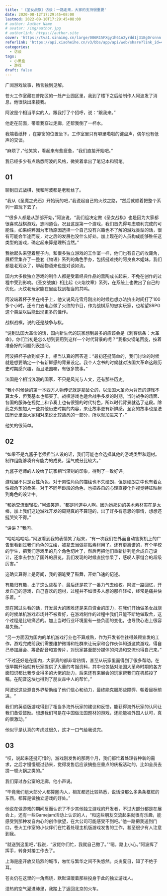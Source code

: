 ```yaml
---
title: '《圣女战旗》访谈：一路走来，大家的支持很重要'
date: 2020-08-12T17:29:45+08:00
lastmod: 2022-09-10T17:29:45+08:00
# author: Author Name
# avatar: /img/author.jpg
# authorlink: https://author.site
cover: 'https://tva1.sinaimg.cn/large/006R15FXgy1h61n2yrdd1j318g0rsnnn.jpg'
referlink: 'https://api.xiaoheihe.cn/v3/bbs/app/api/web/share?link_id=44188258'
categories:
  - 访谈
tags:
  - 小黑盒
  - 游戏
draft: false
---
```


广闻游戏故事，畅言独到见解。

<!--more-->

苍火工作室藏在普陀区的一处产业园区里，我到了楼下之后给制作人阿波发了消息，他很快出来接我。

阿波是个相当平实的人，跟我打了个招呼，说：“跟我来。”

他走在前面，带着我穿过走廊，还帮我倒了一杯水。

我端着纸杯 ，在靠窗的位置坐下。工作室里只有噼里啪啦的键盘声，偶尔也有低声的交谈。

“麻烦了，”他笑笑，看起来有些疲惫，“我们直接开始吧。”

我已经多少有点熟悉阿波的风格，微笑着拿出了笔记本和钢笔。

## 01

聊到日式战棋，我和阿波都是老粉丝了。

“我从《圣魔之光石》开始玩的吧，”我说起自己的火纹之路，“然后就顺着把整个系列一直玩下去了。

”“很多人都是从那部开始，”阿波说，“我们组决定做《圣女战棋》也是因为大家都很喜欢战棋游戏，志同道合。况且这是第一个游戏，我们首先得考虑顺利完成的可能性，如果纯粹因为市场原因选择一个自己没有兴趣也不了解的游戏类型的话，很有可能会半途而废，对之后的发展也没什么好处。加上现在的人员构成能够胜任这类型的游戏，确定起来算是理所当然。”

我抬起头来望着屋子内，和很多独立游戏的工作室一样，他们也有自己的收藏角，展柜里集齐了一整套《物语》系列的角色手办，包括挺难找的阿良良木姐妹。我们都是老观众了，聊起物语来也是对谈如流。

国内大多数独立游戏的制作人都是受着经典作品的熏陶成长起来，不免在创作的过程中受到影响。《圣女战旗》相比起《火焰纹章》系列，在系统上也做出了自己的优化，火纹老玩家能在里面找到相当的共鸣。

阿波端着杯子坐在椅子上，他又说风花雪月刚出的时候也想办法挤出时间打了100多个小时，还专门去电台做了火纹的节目，作为战棋系的忠实玩家，也希望SRPG这个类型以后能出现更多的佳作。

战棋战棋，说的还是战争与棋。

“说到法国大革命的话，国内新生代的玩家想到最多的应该会是《刺客信条：大革命》，你们当初是怎么想到要用到这样一个时代背景的呢？”我指尖钢笔回旋，按着准备好的问题列表提问。

阿波把杯子放到桌子上，相当认真的回答道：“最初还挺简单的，我们讨论的时候就是想要确定一个有新鲜感的背景设定。我个人念书的时候就对法国大革命这段历史时期感兴趣，而且法国嘛，有很多故事。”

法国是个相当浪漫的国家，不只是风光与人文，还有那些历史。

“我小时候读的第一本西方人物传记就是拿破仑的，以法国大革命为背景的游戏不算太多，但我基本也都买了。战棋游戏也适合战争多发的时期，当时战争的场面、各国的服饰在视觉上和节奏上也有很强的时代特色，所以时代背景就选了这段。除此之外想加入一些其他历史时期的内容，来让故事更有新鲜感，圣女的故事也是法国历史里面大家相对来说比较熟悉的一部分，所以就加进来了。”

他笑的很简单。

## 02

“如果不是九酱子老师担当人设的话，我们可能也会选择其他的游戏类型和题材。制作组能够凑齐有能力的成员，运气成分比较大。”

九酱子老师的人设给了玩家相当深刻的印象，得到了一致好评。

游戏里不只是女性角色，对于男性角色的描绘也不失硬朗，但是硬朗之中也有着女性视角下的柔美。对于不同年龄段的角色，也把各自的心理直接化作视觉特征映射到角色的设计中。

“和她交流很轻松，”阿波笑道，“都是同道中人啊。因为她那边的美术素材实在是太棒，加上我们这边游戏开发的周期真的不算短的，出了好多有意思的事情，想想还挺哭笑不得。”

“讲讲？”我问。

“哈哈哈哈哈，”阿波看到我的表情笑了起来，“有一次我们在外面自动售货机上的广告里看到过我们角色的立绘，被拿去当做拼贴素材用了。还有更离谱的，有个学校的学生，把我们游戏里的几个角色切片了，然后再把他们重新排列组合成自己设计，还拿去参加了国外的展览。我们发现的时候直接惊呆了，感叹人家缝合的超级厉害。”

这确实算得上是奇闻，我的钢笔受了鼓舞，开始飞速的记述。

有趣归有趣，出了这么些茬子，最后还是花了一番力气去维权。阿波一路回忆，开发自己的游戏，自己喜欢的题材，过程并不如很多人想的那样轻松，经常是痛并快乐着。“

现在回过头看的话，开发最大的困难还是来自资金的压力，在我们开始做圣女战旗的时候单机游戏市场并不被看好，在游戏制作的过程中我们只能不断地做取舍，这个过程是比较痛苦的。加上当时行业环境里有一些负面的变化，也导致心态上很容易失衡。”

“另一方面因为国内的单机游戏行业也不算成熟，作为开发者往往得兼顾宣发的工作，游戏完成前我们需要维护微博和社群来让玩家和合作伙伴知道这款游戏，得自己参加展会、筹备配音和宣传片，对玩家甚至部分媒体的沟通和交流也得自己来。”

“不过还好是在国内，大家真的都非常热情，甚至从玩家里面得到了很多帮助。在很早期开始就有玩家提供了大量的考据资料，其中也包括对法国大革命时期的各方面知识都比我专业得多的大佬的助力，后来还有来展会的玩家帮我们在机核投了稿。在配音这块也得到了朋友森中人的帮忙。”

阿波说这些源自外界帮助给了他们信心和动力，最终能克服那些障碍，朝着目标前进。“

我们的英语版游戏得到了相当多海外玩家的建议和反馈，能获得海外玩家的认同让我们备受鼓励。想想我们可是在中国做法国题材的游戏，还能能被外国人认可，真的很激动。”

他似乎是认真的考虑过很久，这才一口气给我说完。

## 03

“哎，说起来还挺可惜的，游戏刚发售的那两个月，我们都忙着处理各种新的需求，之后才慢慢缓过劲来，觉得发售后应该搞些庄重点的庆祝活动的，比如全员去搓一顿火锅之类的。”

我们穿过办公室的走廊，他小声说。

“毕竟我们组大部分人都算圈内人，相互都还比较熟悉，说话没那么多条条框框的东西，都算是做独立游戏的好处。”

他说在做游戏的期间反而认识了不少其他独立游戏的开发者，不过大部分都是在展会上，还有一些Gamejam活动上认识的人，“和这些朋友交流起来就很有乐趣，能感受到那种发自内心的创作欲望，在大公司可能感受不到吧。”他一路把我送到门口，苍火工作室的小伙伴们在忙着处理主机版游戏发售的工作，甚至很少有人注意到我。

“就送到这里吧，”我说，“波佬你们忙，我就自己撤了。”“嗯，路上小心。”阿波挥了挥手，转身对接工作去了。

上海是座开放又热烈的城市，匆忙与繁华之间不失悠然。炎炎夏日，知了不绝于耳。

苍炎仍在这里的一角燃烧，默默温暖着那些投身于此的独立游戏人。

湿热的空气灌进肺里，我踏上了返回北京的火车。
